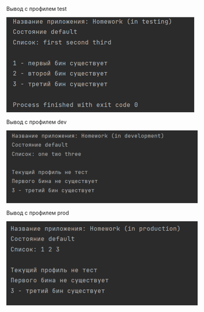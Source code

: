 Вывод с профилем test

![img.png](img.png)

Вывод с профилем dev

![img_1.png](img_1.png)

Вывод с профилем prod

![img_2.png](img_2.png)